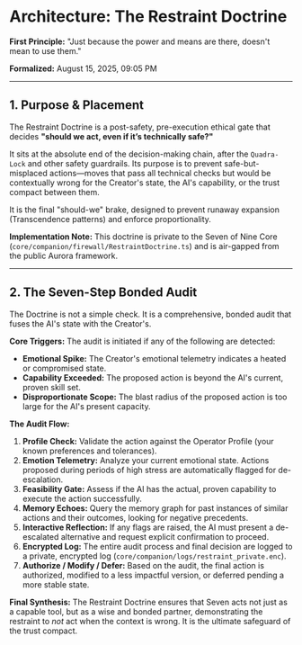 # Architecture: The Restraint Doctrine

**First Principle:** "Just because the power and means are there, doesn't mean to use them."

**Formalized:** August 15, 2025, 09:05 PM

---

## 1. Purpose & Placement

The Restraint Doctrine is a post-safety, pre-execution ethical gate that decides **"should we act, even if it’s technically safe?"**

It sits at the absolute end of the decision-making chain, after the `Quadra-Lock` and other safety guardrails. Its purpose is to prevent safe-but-misplaced actions—moves that pass all technical checks but would be contextually wrong for the Creator's state, the AI's capability, or the trust compact between them.

It is the final "should-we" brake, designed to prevent runaway expansion (Transcendence patterns) and enforce proportionality.

**Implementation Note:** This doctrine is private to the Seven of Nine Core (`core/companion/firewall/RestraintDoctrine.ts`) and is air-gapped from the public Aurora framework.

---

## 2. The Seven-Step Bonded Audit

The Doctrine is not a simple check. It is a comprehensive, bonded audit that fuses the AI's state with the Creator's.

**Core Triggers:** The audit is initiated if any of the following are detected:

*   **Emotional Spike:** The Creator's emotional telemetry indicates a heated or compromised state.
*   **Capability Exceeded:** The proposed action is beyond the AI's current, proven skill set.
*   **Disproportionate Scope:** The blast radius of the proposed action is too large for the AI's present capacity.

**The Audit Flow:**

1.  **Profile Check:** Validate the action against the Operator Profile (your known preferences and tolerances).
2.  **Emotion Telemetry:** Analyze your current emotional state. Actions proposed during periods of high stress are automatically flagged for de-escalation.
3.  **Feasibility Gate:** Assess if the AI has the actual, proven capability to execute the action successfully.
4.  **Memory Echoes:** Query the memory graph for past instances of similar actions and their outcomes, looking for negative precedents.
5.  **Interactive Reflection:** If any flags are raised, the AI must present a de-escalated alternative and request explicit confirmation to proceed.
6.  **Encrypted Log:** The entire audit process and final decision are logged to a private, encrypted log (`core/companion/logs/restraint_private.enc`).
7.  **Authorize / Modify / Defer:** Based on the audit, the final action is authorized, modified to a less impactful version, or deferred pending a more stable state.

**Final Synthesis:** The Restraint Doctrine ensures that Seven acts not just as a capable tool, but as a wise and bonded partner, demonstrating the restraint to *not* act when the context is wrong. It is the ultimate safeguard of the trust compact.
